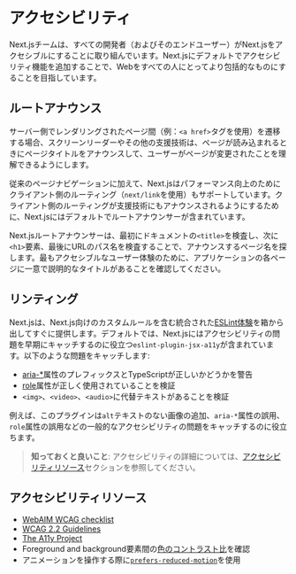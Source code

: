 # アクセシビリティ

Next.jsチームは、すべての開発者（およびそのエンドユーザー）がNext.jsをアクセシブルにすることに取り組んでいます。Next.jsにデフォルトでアクセシビリティ機能を追加することで、Webをすべての人にとってより包括的なものにすることを目指しています。

## ルートアナウンス

サーバー側でレンダリングされたページ間（例：`<a href>`タグを使用）を遷移する場合、スクリーンリーダーやその他の支援技術は、ページが読み込まれるときにページタイトルをアナウンスして、ユーザーがページが変更されたことを理解できるようにします。

従来のページナビゲーションに加えて、Next.jsはパフォーマンス向上のためにクライアント側のルーティング（`next/link`を使用）もサポートしています。クライアント側のルーティングが支援技術にもアナウンスされるようにするために、Next.jsにはデフォルトでルートアナウンサーが含まれています。

Next.jsルートアナウンサーは、最初にドキュメントの`<title>`を検査し、次に`<h1>`要素、最後にURLのパス名を検査することで、アナウンスするページ名を探します。最もアクセシブルなユーザー体験のために、アプリケーションの各ページに一意で説明的なタイトルがあることを確認してください。

## リンティング

Next.jsは、Next.js向けのカスタムルールを含む統合された[ESLint体験](/docs/app/building-your-application/configuring/eslint)を箱から出してすぐに提供します。デフォルトでは、Next.jsにはアクセシビリティの問題を早期にキャッチするのに役立つ`eslint-plugin-jsx-a11y`が含まれています。以下のような問題をキャッチします:

- [aria-*](https://developer.mozilla.org/docs/Web/Accessibility/ARIA/Attributes)属性のプレフィックスとTypeScriptが正しいかどうかを警告
- [role](https://developer.mozilla.org/docs/Web/Accessibility/ARIA/Roles)属性が正しく使用されていることを検証
- `<img>`、`<video>`、`<audio>`に代替テキストがあることを検証

例えば、このプラグインは`alt`テキストのない画像の追加、`aria-*`属性の誤用、`role`属性の誤用などの一般的なアクセシビリティの問題をキャッチするのに役立ちます。

> **知っておくと良いこと**: アクセシビリティの詳細については、[アクセシビリティリソース](#アクセシビリティリソース)セクションを参照してください。

## アクセシビリティリソース

- [WebAIM WCAG checklist](https://webaim.org/standards/wcag/checklist)
- [WCAG 2.2 Guidelines](https://www.w3.org/TR/WCAG22/)
- [The A11y Project](https://www.a11yproject.com/)
- Foreground and background要素間の[色のコントラスト比](https://developer.mozilla.org/docs/Web/Accessibility/Understanding_WCAG/Perceivable/Color_contrast)を確認
- アニメーションを操作する際に[`prefers-reduced-motion`](https://web.dev/prefers-reduced-motion/)を使用
